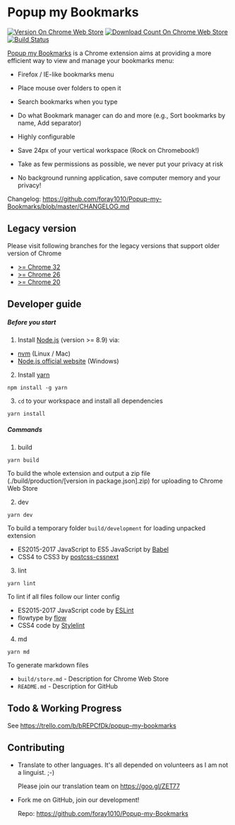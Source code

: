 # Popup my Bookmarks

[![Version On Chrome Web Store](https://img.shields.io/chrome-web-store/v/mppflflkbbafeopeoeigkbbdjdbeifni.svg?maxAge=3600)](https://chrome.google.com/webstore/detail/popup-my-bookmarks/mppflflkbbafeopeoeigkbbdjdbeifni)
[![Download Count On Chrome Web Store](https://img.shields.io/chrome-web-store/d/mppflflkbbafeopeoeigkbbdjdbeifni.svg?maxAge=3600)](https://chrome.google.com/webstore/detail/popup-my-bookmarks/mppflflkbbafeopeoeigkbbdjdbeifni)
[![Build Status](https://img.shields.io/circleci/project/foray1010/Popup-my-Bookmarks/master.svg?maxAge=3600)](https://circleci.com/gh/foray1010/Popup-my-Bookmarks/tree/master)

[Popup my Bookmarks](https://chrome.google.com/webstore/detail/popup-my-bookmarks/mppflflkbbafeopeoeigkbbdjdbeifni) is a Chrome extension aims at providing a more efficient way to view and manage your bookmarks menu:


- Firefox / IE-like bookmarks menu

- Place mouse over folders to open it

- Search bookmarks when you type

- Do what Bookmark manager can do and more (e.g., Sort bookmarks by name, Add separator)

- Highly configurable

- Save 24px of your vertical workspace (Rock on Chromebook!)

- Take as few permissions as possible, we never put your privacy at risk

- No background running application, save computer memory and your privacy!

Changelog: https://github.com/foray1010/Popup-my-Bookmarks/blob/master/CHANGELOG.md


## Legacy version

Please visit following branches for the legacy versions that support older version of Chrome
- [>= Chrome 32](https://github.com/foray1010/Popup-my-Bookmarks/tree/minimum_chrome_version_32)
- [>= Chrome 26](https://github.com/foray1010/Popup-my-Bookmarks/tree/minimum_chrome_version_26)
- [>= Chrome 20](https://github.com/foray1010/Popup-my-Bookmarks/tree/minimum_chrome_version_20)


## Developer guide

##### Before you start
1. Install [Node.js](https://github.com/nodejs/node) (version >= 8.9) via:
  - [nvm](https://github.com/creationix/nvm) (Linux / Mac)
  - [Node.js official website](https://nodejs.org/en/download/) (Windows)

2. Install [yarn](https://github.com/yarnpkg/yarn)

  ```
  npm install -g yarn
  ```

3. `cd` to your workspace and install all dependencies

  ```
  yarn install
  ```

##### Commands
1. build

  ```
  yarn build
  ```

  To build the whole extension and output a zip file (./build/production/[version in package.json].zip) for uploading to Chrome Web Store

2. dev

  ```
  yarn dev
  ```

  To build a temporary folder `build/development` for loading unpacked extension
  - ES2015-2017 JavaScript to ES5 JavaScript by [Babel](https://github.com/babel/babel)
  - CSS4 to CSS3 by [postcss-cssnext](https://github.com/MoOx/postcss-cssnext)

3. lint

  ```
  yarn lint
  ```

  To lint if all files follow our linter config
  - ES2015-2017 JavaScript code by [ESLint](https://github.com/eslint/eslint)
  - flowtype by [flow](https://github.com/facebook/flow)
  - CSS4 code by [Stylelint](https://github.com/stylelint/stylelint)

4. md

  ```
  yarn md
  ```

  To generate markdown files
  - `build/store.md` - Description for Chrome Web Store
  - `README.md` - Description for GitHub


## Todo & Working Progress

See https://trello.com/b/bREPCfDk/popup-my-bookmarks


## Contributing

- Translate to other languages. It's all depended on volunteers as I am not a linguist. ;-)

  Please join our translation team on https://goo.gl/ZET77

- Fork me on GitHub, join our development!

  Repo: https://github.com/foray1010/Popup-my-Bookmarks
